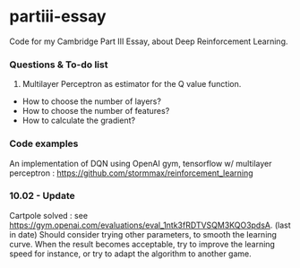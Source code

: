 # partiii-essay
Code for my Cambridge Part III Essay, about Deep Reinforcement Learning.

### Questions & To-do list
1. Multilayer Perceptron as estimator for the Q value function.
  - How to choose the number of layers?
  - How to choose the number of features?
  - How to calculate the gradient?

### Code examples 
An implementation of DQN using OpenAI gym, tensorflow w/ multilayer perceptron :
https://github.com/stormmax/reinforcement_learning

### 10.02 - Update

Cartpole solved : see https://gym.openai.com/evaluations/eval_1ntk3fRDTVSQM3KQO3pdsA. (last in date)
Should consider trying other parameters, to smooth the learning curve. When the result becomes acceptable, try to improve the learning speed for instance, or try to adapt the algorithm to another game.
